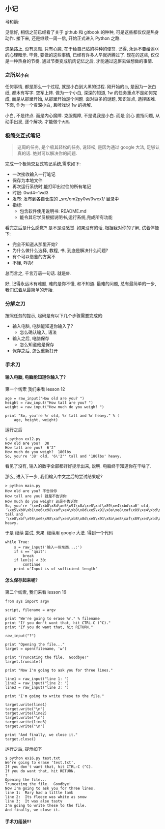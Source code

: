 ## 小记

弓和箭: 

见信好, 相信之前已经看了关于 github 和 gitbook 的种种, 可是这些都仅仅是热身动作. 接下来, 还是继续一周一信, 开始正式进入 Python 之路. 

这条路上, 没有恶魔. 只有心魔, 在于给自己贴的种种的便签. 记得, 永远不要给`该XX`的心理暗示. 毕竟, 要做的这些事情, 已经有许多人早就折腾过了. 现在的这些, 仅仅是一种热身的节奏, 通过节奏变成肌肉记忆之后, 才能通过这厮去做想做的事情.

### 之所以`小白`

任何事情, 都是那么一个过程, 就是小白到大黑的过程. 刚开始的`白`, 是因为一张白纸, 都木有写字. 空军上阵. 
做为一个小白, 深深的知道, 1w 的任务重点不是如何完成, 而是从那里开始, 从那里开始是个问题. 面对巨多的谜题, 知识盲点, 选择困难. 下面, 作为一个资深小白, 且听戏说 1w 的拆解.

小白, 不是终点. 而是内心魔障. 克服魔障, 不是说我是小白. 而是 剑心 直指问题, 从动手出发, 逐个解决. 才能做个`大黑`.

### 极简交互式笔记

> 这周的任务, 是个极其轻松的任务, 说轻松, 是因为通过 google 大法, 足够认真的话. 绝对可以解决你的问题.

完成一个极简交互式笔记系统,需求如下:

- 一次接收输入一行笔记
- 保存为本地文件
- 再次运行系统时,能打印出过往的所有笔记
- 时限: 0wd4~1wd3
- 发布: 发布到各自仓库的 _src/om2py0w/0wex1/ 目录中
- 指标:
	+ 包含软件使用说明书: README.md
	+ 能令其它学员根据说明书,运行系统,完成所有功能

看完之后是什么感觉?! 是不是没感觉. 如果没有的话, 根据我对你的了解, 试着体悟下:

- 完全不知道从那里开始?
- 为什么做什么选择, 教程, 书, 到底是解决什么问题?
- 有个可以借鉴的方案不
- 不懂, 咋办!

总而言之, 千言万语一句话. 就是`懵`.

好, 记得永远木有难题, 难的是你不懂, 和不知道. 最难的问题, 总有最简单的一步, 我们试着从最简单的开始.

### 分解之刀

按照任务的提示, 起码是有以下几个步骤需要完成的:

- 输入电脑, 电脑能知道你输入了? 
	+ 怎么确认输入, 语法
- 输入之后, 电脑保存
	+ 怎么知道他是保存
- 保存之后, 怎么重新打开


### 手术刀

#### 输入电脑, 电脑能知道你输入了? 

第一个线索 我们来看 lesson 12

	age = raw_input("How old are you? ")
	height = raw_input("How tall are you? ")
	weight = raw_input("How much do you weigh? ")
	
	print "So, you're %r old, %r tall and %r heavy." % (
	    age, height, weight)

运行之后

	$ python ex12.py
	How old are you?  38
	How tall are you?  6'2"
	How much do you weigh?  180lbs
	So, you're '38' old, '6\'2"' tall and '180lbs' heavy.
	
看见了没有, 输入的数字全部都好好提示出来, 说明. 电脑终于知道你在干啥了.

那么, 进入下一步, 我们输入中文之后的尝试结果呢?

	> python main.py
	How old are you? 不告诉你
	How tall are you? 就是不告诉你
	How much do you weigh? 还是不告诉你
	So, you're '\xe4\xb8\x8d\xe5\x91\x8a\xe8\xaf\x89\xe4\xbd\xa0' old, '\xe5\xb0\xb1\xe6\x98\xaf\xe4\xb8\x8d\xe5\x91\x8a\xe8\xaf\x89\xe4\xbd\xa0' tall and '\xe8\xbf\x98\xe6\x98\xaf\xe4\xb8\x8d\xe5\x91\x8a\xe8\xaf\x89\xe4\xbd\xa0' heavy.
	
于是 继续 尝试, 未果. 继续用 google 大法. 得到一个代码

	while True:
	    s = raw_input('输入一些东西...:')
	    if s == 'quit':
	        break
	    if len(s) < 30:
	        continue
	    print u'Input is of sufficient length'


	
#### 怎么保存起来呢?

第二个线索, 我们来看 lesson 16

	from sys import argv
	
	script, filename = argv
	
	print "We're going to erase %r." % filename
	print "If you don't want that, hit CTRL-C (^C)."
	print "If you do want that, hit RETURN."
	
	raw_input("?")
	
	print "Opening the file..."
	target = open(filename, 'w')
	
	print "Truncating the file.  Goodbye!"
	target.truncate()
	
	print "Now I'm going to ask you for three lines."
	
	line1 = raw_input("line 1: ")
	line2 = raw_input("line 2: ")
	line3 = raw_input("line 3: ")
	
	print "I'm going to write these to the file."
	
	target.write(line1)
	target.write("\n")
	target.write(line2)
	target.write("\n")
	target.write(line3)
	target.write("\n")
	
	print "And finally, we close it."
	target.close()
	
运行之后, 提示如下

	$ python ex16.py test.txt
	We're going to erase 'test.txt'.
	If you don't want that, hit CTRL-C (^C).
	If you do want that, hit RETURN.
	?
	Opening the file...
	Truncating the file.  Goodbye!
	Now I'm going to ask you for three lines.
	line 1:  Mary had a little lamb
	line 2:  Its fleece was white as snow
	line 3:  It was also tasty
	I'm going to write these to the file.
	And finally, we close it.
	
#### 手术刀组装!!!
	
